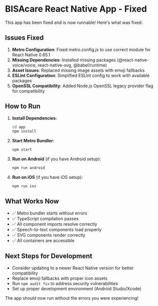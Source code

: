 # BISAcare React Native App - Fixed

This app has been fixed and is now runnable! Here's what was fixed:

## Issues Fixed

1. **Metro Configuration**: Fixed metro.config.js to use correct module for React Native 0.65.1
2. **Missing Dependencies**: Installed missing packages (@react-native-voice/voice, react-native-svg, @babel/runtime)
3. **Asset Issues**: Replaced missing image assets with emoji fallbacks
4. **ESLint Configuration**: Simplified ESLint config to work with available packages
5. **OpenSSL Compatibility**: Added Node.js OpenSSL legacy provider flag for compatibility

## How to Run

1. **Install Dependencies**:
   ```bash
   cd app
   npm install
   ```

2. **Start Metro Bundler**:
   ```bash
   npm start
   ```

3. **Run on Android** (if you have Android setup):
   ```bash
   npm run android
   ```

4. **Run on iOS** (if you have iOS setup):
   ```bash
   npm run ios
   ```

## What Works Now

- ✅ Metro bundler starts without errors
- ✅ TypeScript compilation passes 
- ✅ All component imports resolve correctly
- ✅ Speech-to-text components load properly
- ✅ SVG components render correctly
- ✅ All containers are accessible

## Next Steps for Development

- Consider updating to a newer React Native version for better compatibility
- Replace emoji fallbacks with proper icon assets
- Run `npm audit fix` to address security vulnerabilities
- Set up proper development environment (Android Studio/Xcode)

The app should now run without the errors you were experiencing!